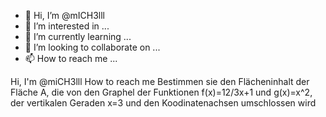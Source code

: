 - 👋 Hi, I’m @mICH3lll
- 👀 I’m interested in ...
- 🌱 I’m currently learning ...
- 💞️ I’m looking to collaborate on ...
- 📫 How to reach me ...

<!---
mICH3lll/mICH3lll is a ✨ special ✨ repository because its `README.md` (this file) appears on your GitHub profile.
You can click the Preview link to take a look at your changes.
--->
Hi, I'm @miCH3lll 
How to reach me Bestimmen sie den Flächeninhalt der Fläche A, die von den Graphel der Funktionen f(x)=12/3x+1 und g(x)=x^2, der vertikalen Geraden x=3 und den Koodinatenachsen umschlossen wird

 
